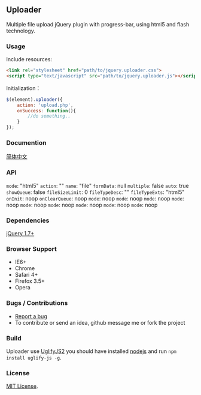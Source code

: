 ## Uploader
Multiple file upload jQuery plugin with progress-bar, using html5 and flash technology.


### Usage
Include resources:
``` html
<link rel="stylesheet" href="path/to/jquery.uploader.css">
<script type="text/javascript" src="path/to/jquery.uploader.js"></script>
```

Initialization：
``` js
$(element).uploader({
    action: 'upload.php',
    onSuccess: function(){
        //do something..
    }
});
```

### Documention
[简体中文](http://niceue.com/uploader/)

### API
`mode`: "html5"
`action`: ""
`name`: "file"
`formData`: null
`multiple`: false
`auto`: true
`showQueue`: false
`fileSizeLimit`: 0
`fileTypeDesc`: ""
`fileTypeExts`: "html5"
`onInit`: noop
`onClearQueue`: noop
`mode`: noop
`mode`: noop
`mode`: noop
`mode`: noop
`mode`: noop
`mode`: noop
`mode`: noop
`mode`: noop
`mode`: noop

### Dependencies
[jQuery 1.7+](http://jquery.com)

### Browser Support
  * IE6+
  * Chrome
  * Safari 4+
  * Firefox 3.5+
  * Opera


### Bugs / Contributions
- [Report a bug](https://github.com/niceue/uploader/issues)
- To contribute or send an idea, github message me or fork the project


### Build
Uploader use [UglifyJS2](https://github.com/mishoo/UglifyJS) 
you should have installed [nodejs](nodejs.org) and run `npm install uglify-js -g`.

  
### License
[MIT License](https://github.com/niceue/uploader/blob/master/LICENSE.txt).
